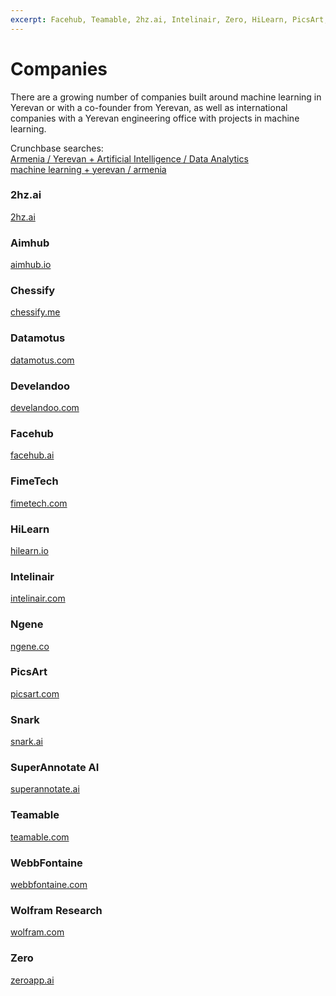 ```yaml
---
excerpt: Facehub, Teamable, 2hz.ai, Intelinair, Zero, HiLearn, PicsArt, Datamotus, Aimhub, Wolfram, FimeTech, Chessify, WebbFontaine
---
```


# Companies

There are a growing number of companies built around machine learning in Yerevan or with a co-founder from Yerevan, as well as international companies with a Yerevan engineering office with projects in machine learning.

Crunchbase searches:  
[Armenia / Yerevan + Artificial Intelligence / Data Analytics](https://www.crunchbase.com/search/principals/c8c7a1b2c04a23a1d3bb6ad65222bc2f026889fd)  
[machine learning + yerevan / armenia](https://www.crunchbase.com/search/principals/529fe8082e93fe2d0fbc1461c77b52c377da61f0)

### 2hz.ai
[2hz.ai](https://2hz.ai/)
### Aimhub
[aimhub.io](http://aimhub.io/)
### Chessify
[chessify.me](https://chessify.me/)
### Datamotus
[datamotus.com](https://datamotus.com/)
### Develandoo
[develandoo.com](https://develandoo.com/)
### Facehub
[facehub.ai](https://facehub.ai/)
### FimeTech
[fimetech.com](http://fimetech.com/)
### HiLearn
[hilearn.io](http://hilearn.io)
### Intelinair
[intelinair.com](https://www.intelinair.com/)
### Ngene
[ngene.co](https://www.ngene.co/)
### PicsArt
[picsart.com](https://picsart.com/)
### Snark
[snark.ai](https://snark.ai/)
### SuperAnnotate AI
[superannotate.ai](superannotate.ai)
### Teamable
[teamable.com](https://www.teamable.com/)
### WebbFontaine
[webbfontaine.com](https://webbfontaine.com/)
### Wolfram Research
[wolfram.com](https://www.wolfram.com/)
### Zero
[zeroapp.ai](https://www.zeroapp.ai/)
